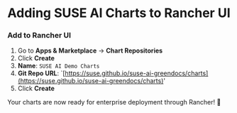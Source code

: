 # Adding SUSE AI Charts to Rancher UI

### Add to Rancher UI

1. Go to **Apps & Marketplace** → **Chart Repositories**
2. Click **Create**
3. **Name**: `SUSE AI Demo Charts`
4. **Git Repo URL**: `[https://suse.github.io/suse-ai-greendocs/charts](https://suse.github.io/suse-ai-greendocs/charts)'
5. Click **Create**

Your charts are now ready for enterprise deployment through Rancher! 🚀
